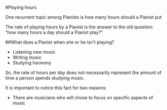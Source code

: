 #Playing hours

One recurrent topic among Pianists is how many hours should a Pianist put  

The rate of playing hours by a Pianist is the answer to the old question: “how many hours a day should a Pianist play?”

##What does a Pianist when she or he isn’t playing?

- Listening new music
- Writing music
- Studying harmony

So, the rate of hours per day does not necessarily represent the amount of time a person spends studying music.

It is important to notice this fact for two reasons:

- There are musicians who will chose to focus on specific aspects of music
 